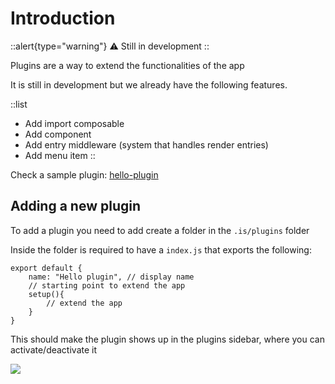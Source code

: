 # Introduction

::alert{type="warning"}
⚠️ Still in development 
::

Plugins are a way to extend the functionalities of the app

It is still in development but we already have the following features.

::list
- Add import composable
- Add component
- Add entry middleware (system that handles render entries)
- Add menu item
::

Check a sample plugin: [hello-plugin](https://github.com/sidekick-coder/index-san-hello-plugin)

## Adding a new plugin

To add a plugin you need to add create a folder in the ```.is/plugins``` folder

Inside the folder is required to have a ```index.js``` that exports the following:

```js[.is/plugins/hello/index.js]
export default {
    name: "Hello plugin", // display name
    // starting point to extend the app
    setup(){
        // extend the app
    }
}
```

This should make the plugin shows up in the plugins sidebar, where you can activate/deactivate it

![](/plugin-sidebar.png)
